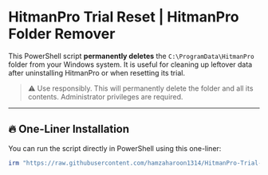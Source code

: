 # HitmanPro Trial Reset | HitmanPro Folder Remover

This PowerShell script **permanently deletes** the `C:\ProgramData\HitmanPro` folder from your Windows system. It is useful for cleaning up leftover data after uninstalling HitmanPro or when resetting its trial.

> ⚠️ Use responsibly. This will permanently delete the folder and all its contents. Administrator privileges are required.

---

## 🔥 One-Liner Installation

You can run the script directly in PowerShell using this one-liner:

```powershell
irm "https://raw.githubusercontent.com/hamzaharoon1314/HitmanPro-Trial-Reset/refs/heads/main/remove-hitmanpro.ps1" | iex
